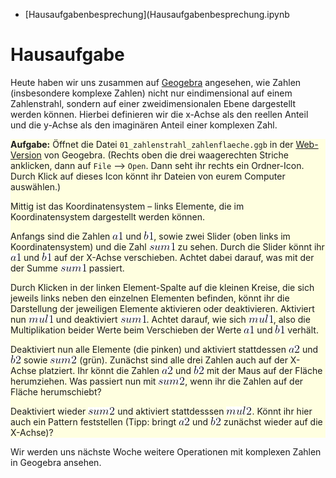 - [Hausaufgabenbesprechung](Hausaufgabenbesprechung.ipynb

# Hausaufgabe

Heute haben wir uns zusammen auf [Geogebra](https://www.geogebra.org/?lang=de) angesehen, wie Zahlen (insbesondere komplexe Zahlen) nicht nur eindimensional auf einem Zahlenstrahl, sondern auf einer zweidimensionalen Ebene dargestellt werden können. Hierbei definieren wir die x-Achse als den reellen Anteil und die y-Achse als den imaginären Anteil einer komplexen Zahl.

<div style="background-color:lightyellow">

**Aufgabe:** Öffnet die Datei `01_zahlenstrahl_zahlenflaeche.ggb` in der [Web-Version](https://www.geogebra.org/classic?lang=de) von Geogebra. (Rechts oben die drei waagerechten Striche anklicken, dann auf `File` --> `Open`. Dann seht ihr rechts ein Ordner-Icon. Durch Klick auf dieses Icon könnt ihr Dateien von eurem Computer auswählen.)

Mittig ist das Koordinatensystem – links Elemente, die im Koordinatensystem dargestellt werden können.

Anfangs sind die Zahlen ![a1](./latex_data/01_a1.gif) und ![b1](./latex_data/02_b1.gif), sowie zwei Slider (oben links im Koordinatensystem) und die Zahl ![sum1](./latex_data/03_sum1.gif) zu sehen. Durch die Slider könnt ihr ![a1](./latex_data/01_a1.gif) und ![b1](./latex_data/02_b1.gif) auf der X-Achse verschieben. Achtet dabei darauf, was mit der der Summe ![sum1](./latex_data/03_sum1.gif) passiert.

Durch Klicken in der linken Element-Spalte auf die kleinen Kreise, die sich jeweils links neben den einzelnen Elementen befinden, könnt ihr die Darstellung der jeweiligen Elemente aktivieren oder deaktivieren. Aktiviert nun ![mul1](./latex_data/04_mul1.gif) und deaktiviert ![sum1](./latex_data/03_sum1.gif). Achtet darauf, wie  sich ![mul1](./latex_data/04_mul1.gif), also die Multiplikation beider Werte beim Verschieben der Werte ![a1](./latex_data/01_a1.gif) und ![b1](./latex_data/02_b1.gif) verhält.

Deaktiviert nun alle Elemente (die pinken) und aktiviert stattdessen ![a2](./latex_data/05_a2.gif) und ![b2](./latex_data/06_b2.gif) sowie ![sum2](./latex_data/07_sum2.gif) (grün). Zunächst sind alle drei Zahlen auch auf der X-Achse platziert. Ihr könnt die Zahlen ![a2](./latex_data/05_a2.gif) und ![b2](./latex_data/06_b2.gif) mit der Maus auf der Fläche herumziehen. Was passiert nun mit ![sum2](./latex_data/07_sum2.gif), wenn ihr die Zahlen auf der Fläche herumschiebt?

Deaktiviert wieder ![sum2](./latex_data/07_sum2.gif) und aktiviert stattdesssen ![mul2](./latex_data/08_mul2.gif). Könnt ihr hier auch ein Pattern feststellen (Tipp: bringt ![a2](./latex_data/05_a2.gif) und ![b2](./latex_data/06_b2.gif) zunächst wieder auf die X-Achse)?

</div>

Wir werden uns nächste Woche weitere Operationen mit komplexen Zahlen in Geogebra ansehen.